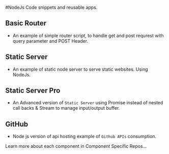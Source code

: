 #NodeJs Code snippets and reusable apps.

## Basic Router
 - An example of simple router script, to handle get and post requrest with query parameter and POST Header.

## Static Server
 - An example of static node server to serve static websites. Using NodeJs.

## Static Server Pro
 - An Advanced version of `Static Server` using Promise instead of nested call backs & Stream to manage input/output buffer.

## GitHub
 - Node js version of api hosting example of `Github APIs` consumption.

Learn more about each component in Component Specific Repos...
